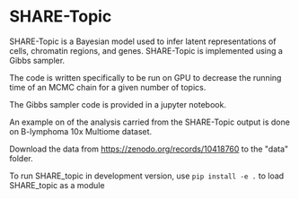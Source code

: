 # SHARE-Topic

SHARE-Topic is a Bayesian model used to infer latent representations of cells, chromatin regions, and genes. SHARE-Topic is implemented using a Gibbs sampler.

The code is written specifically to be run on GPU to decrease the running time of an MCMC chain for a given number of topics.

The Gibbs sampler code is provided in a jupyter notebook.

An example on of the analysis carried from the SHARE-Topic output is done on B-lymphoma 10x Multiome dataset.

Download the data from https://zenodo.org/records/10418760 to the "data" folder. 

To run SHARE_topic in development version, use `pip install -e .` to load SHARE_topic as a module

